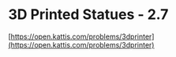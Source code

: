 # 3D Printed Statues - 2.7

[https://open.kattis.com/problems/3dprinter](https://open.kattis.com/problems/3dprinter)
